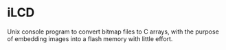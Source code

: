 # iLCD
Unix console program to convert bitmap files to C arrays, with the purpose of embedding images into a flash memory with little effort.
